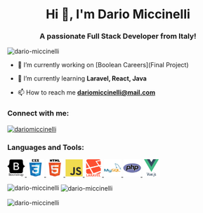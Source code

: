 <h1 align="center">Hi 👋, I'm Dario Miccinelli</h1>
<h3 align="center">A passionate Full Stack Developer from Italy!</h3>

<p align="left"> <img src="https://komarev.com/ghpvc/?username=dario-miccinelli&label=Profile%20views&color=0e75b6&style=flat" alt="dario-miccinelli" /> </p>

- 🔭 I’m currently working on [Boolean Careers](Final Project)

- 🌱 I’m currently learning **Laravel, React, Java**

- 📫 How to reach me **dariomiccinelli@mail.com**

<h3 align="left">Connect with me:</h3>
<p align="left">
<a href="https://linkedin.com/in/dariomiccinelli" target="blank"><img align="center" src="https://raw.githubusercontent.com/rahuldkjain/github-profile-readme-generator/master/src/images/icons/Social/linked-in-alt.svg" alt="dariomiccinelli" height="30" width="40" /></a>
</p>

<h3 align="left">Languages and Tools:</h3>
<p align="left"> <a href="https://getbootstrap.com" target="_blank" rel="noreferrer"> <img src="https://raw.githubusercontent.com/devicons/devicon/master/icons/bootstrap/bootstrap-plain-wordmark.svg" alt="bootstrap" width="40" height="40"/> </a> <a href="https://www.w3schools.com/css/" target="_blank" rel="noreferrer"> <img src="https://raw.githubusercontent.com/devicons/devicon/master/icons/css3/css3-original-wordmark.svg" alt="css3" width="40" height="40"/> </a> <a href="https://www.w3.org/html/" target="_blank" rel="noreferrer"> <img src="https://raw.githubusercontent.com/devicons/devicon/master/icons/html5/html5-original-wordmark.svg" alt="html5" width="40" height="40"/> </a> <a href="https://developer.mozilla.org/en-US/docs/Web/JavaScript" target="_blank" rel="noreferrer"> <img src="https://raw.githubusercontent.com/devicons/devicon/master/icons/javascript/javascript-original.svg" alt="javascript" width="40" height="40"/> </a> <a href="https://laravel.com/" target="_blank" rel="noreferrer"> <img src="https://raw.githubusercontent.com/devicons/devicon/master/icons/laravel/laravel-plain-wordmark.svg" alt="laravel" width="40" height="40"/> </a> <a href="https://www.mysql.com/" target="_blank" rel="noreferrer"> <img src="https://raw.githubusercontent.com/devicons/devicon/master/icons/mysql/mysql-original-wordmark.svg" alt="mysql" width="40" height="40"/> </a> <a href="https://www.php.net" target="_blank" rel="noreferrer"> <img src="https://raw.githubusercontent.com/devicons/devicon/master/icons/php/php-original.svg" alt="php" width="40" height="40"/> </a> <a href="https://vuejs.org/" target="_blank" rel="noreferrer"> <img src="https://raw.githubusercontent.com/devicons/devicon/master/icons/vuejs/vuejs-original-wordmark.svg" alt="vuejs" width="40" height="40"/> </a> </p>

<p><img align="left" src="https://github-readme-stats.vercel.app/api/top-langs?username=dario-miccinelli&show_icons=true&locale=en&layout=compact" alt="dario-miccinelli" /></p>

<p>&nbsp;<img align="center" src="https://github-readme-stats.vercel.app/api?username=dario-miccinelli&show_icons=true&locale=en" alt="dario-miccinelli" /></p>

<p><img align="center" src="https://github-readme-streak-stats.herokuapp.com/?user=dario-miccinelli&" alt="dario-miccinelli" /></p>
